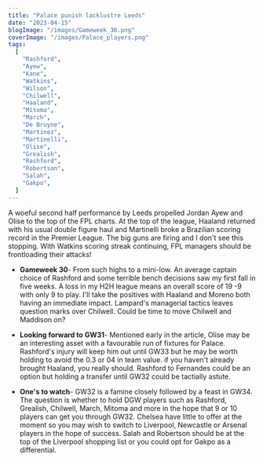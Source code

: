 ```yaml
---
title: "Palace punish lacklustre Leeds"
date: "2023-04-15"
blogImage: "/images/Gameweek_30.png"
coverImage: "/images/Palace_players.png"
tags:
  [
    "Rashford",
    "Ayew",
    "Kane",
    "Watkins",
    "Wilson",
    "Chilwell",
    "Haaland",
    "Mitoma",
    "March",
    "De Bruyne",
    "Martinez",
    "Martinelli",
    "Olise",
    "Grealish",
    "Rashford",
    "Robertson",
    "Salah",
    "Gakpo",
  ]
---
```


A woeful second half performance by Leeds propelled Jordan Ayew and Olise to the top of the FPL charts. At the top of the league, Haaland returned with his usual double figure haul and Martinelli broke a Brazilian scoring record in the Premier League. The big guns are firing and I don't see this stopping. With Watkins scoring streak continuing, FPL managers should be frontloading their attacks!

- **Gameweek 30**- From such highs to a mini-low. An average captain choice of Rashford and some terrible bench decisions saw my first fall in five weeks. A loss in my H2H league means an overall score of 19 -9 with only 9 to play. I'll take the positives with Haaland and Moreno both having an immediate impact. Lampard's managerial tactics leaves question marks over Chilwell. Could be time to move Chilwell and Maddison on?

- **Looking forward to GW31**- Mentioned early in the article, Olise may be an interesting asset with a favourable run of fixtures for Palace. Rashford's injury will keep him out until GW33 but he may be worth holding to avoid the 0.3 or 04 in team value. if you haven't already brought Haaland, you really should. Rashford to Fernandes could be an option but holding a transfer until GW32 could be tactially astute.

- **One's to watch**- GW32 is a famine closely followed by a feast in GW34. The question is whether to hold DGW players such as Rashford, Grealish, Chilwell, March, Mitoma and more in the hope that 9 or 10 players can get you through GW32. Chelsea have little to offer at the moment so you may wish to switch to Liverpool, Newcastle or Arsenal players in the hope of success. Salah and Robertson should be at the top of the Liverpool shopping list or you could opt for Gakpo as a differential.
